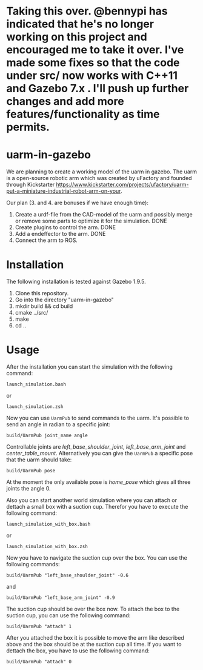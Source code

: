 Taking this over. 
@bennypi has indicated that he's no longer working on this project and encouraged me to take it over. 
I've made some fixes so that the code under src/ now works with C++11 and Gazebo 7.x . 
I'll push up further changes and add more features/functionality as time permits. 
==============

uarm-in-gazebo
==============
We are planning to create a working model of the uarm in gazebo. The uarm is a open-source robotic arm which was created by uFactory and founded through Kickstarter https://www.kickstarter.com/projects/ufactory/uarm-put-a-miniature-industrial-robot-arm-on-your.

Our plan (3. and 4. are bonuses if we have enough time):

1. Create a urdf-file from the CAD-model of the uarm and possibly merge or remove some parts to optimize it for the simulation. DONE
2. Create plugins to control the arm. DONE
3. Add a endeffector to the arm. DONE
4. Connect the arm to ROS.

Installation
==============
The following installation is tested against Gazebo 1.9.5.

1. Clone this repository.
2. Go into the directory "uarm-in-gazebo"
3. mkdir build && cd build
4. cmake ../src/
5. make
6. cd ..


Usage
==============
After the installation you can start the simulation with the following command:
```
launch_simulation.bash
```
or
```
launch_simulation.zsh
```

Now you can use `UarmPub` to send commands to the uarm. It's possible to send an angle in radian to a specific joint:
```
build/UarmPub joint_name angle
```
Controllable joints are *left_base_shoulder_joint*, *left_base_arm_joint* and *center_table_mount*.
Alternatively you can give the `UarmPub` a specific pose that the uarm should take:
```
build/UarmPub pose
```
At the moment the only available pose is *home_pose* which gives all three joints the angle 0.

Also you can start another world simulation where you can attach or dettach a small box with a suction cup.
Therefor you have to execute the following command:
```
launch_simulation_with_box.bash
```
or
```
launch_simulation_with_box.zsh
```
Now you have to navigate the suction cup over the box. You can use the following commands:
```
build/UarmPub "left_base_shoulder_joint" -0.6
```
and
```
build/UarmPub "left_base_arm_joint" -0.9
```
The suction cup should be over the box now. To attach the box to the suction cup, you can use the following command:
```
build/UarmPub "attach" 1
```
After you attached the box it is possible to move the arm like described above and the box should be at the suction cup all time.
If you want to dettach the box, you have to use the following command:
```
build/UarmPub "attach" 0
```
















